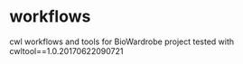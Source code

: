 # workflows
cwl workflows and tools for BioWardrobe project
tested with cwltool==1.0.20170622090721
